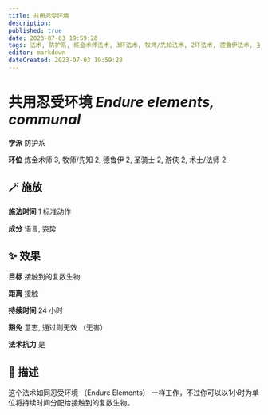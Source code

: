 ```yaml
---
title: 共用忍受环境
description: 
published: true
date: 2023-07-03 19:59:28
tags: 法术, 防护系, 炼金术师法术, 3环法术, 牧师/先知法术, 2环法术, 德鲁伊法术, 圣骑士法术, 游侠法术, 术士/法师法术
editor: markdown
dateCreated: 2023-07-03 19:59:28
---
```


# **共用忍受环境** *Endure elements, communal*

**学派** 防护系 

**环位** 炼金术师 3, 牧师/先知 2, 德鲁伊 2, 圣骑士 2, 游侠 2, 术士/法师 2

## 🪄 施放

**施法时间** 1 标准动作

**成分** 语言, 姿势

## ✨ 效果 

**目标** 接触到的复数生物 

**距离** 接触  

**持续时间** 24 小时 

**豁免** 意志, 通过则无效 （无害）

**法术抗力** 是

## 📖 描述

这个法术如同忍受环境 （Endure Elements） 一样工作，不过你可以以1小时为单位将持续时间分配给接触到的复数生物。
    